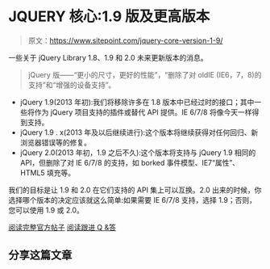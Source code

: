 # JQUERY 核心:1.9 版及更高版本

> 原文：<https://www.sitepoint.com/jquery-core-version-1-9/>

一些关于 jQuery Library 1.8、1.9 和 2.0 未来更新版本的消息。

> jQuery 版——“更小的尺寸，更好的性能”，“删除了对 oldIE (IE6，7，8)的支持”和“增强的设备支持”。

*   jQuery 1.9(2013 年初):我们将移除许多在 1.8 版本中已经过时的接口；其中一些将作为 jQuery 项目支持的插件或替代 API 提供。IE 6/7/8 将像今天一样得到支持。
*   jQuery 1.9 . x(2013 年及以后继续进行):这个版本将继续获得对任何回归、新浏览器错误等的修复。
*   jQuery 2.0(2013 年初，1.9 之后不久):这个版本将支持与 jQuery 1.9 相同的 API，但删除了对 IE 6/7/8 的支持，如 borked 事件模型、IE7“属性”、HTML5 填充等。

我们的目标是让 1.9 和 2.0 在它们支持的 API 集上可以互换。2.0 出来的时候，你选择哪个版本的决定应该就这么简单:如果需要 IE 6/7/8 支持，选择 1.9；否则，您可以使用 1.9 或 2.0。

[阅读完整官方帖子](http://blog.jquery.com/2012/06/28/jquery-core-version-1-9-and-beyond/)
[阅读跟进 Q &答](http://blog.jquery.com/2012/07/01/jquery-1-9-and-2-0-tldr-edition/)

## 分享这篇文章